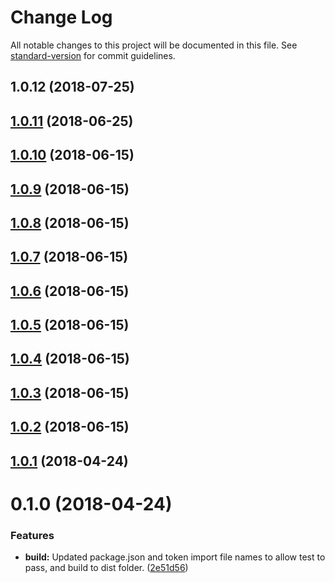 # Change Log

All notable changes to this project will be documented in this file. See [standard-version](https://github.com/conventional-changelog/standard-version) for commit guidelines.

<a name="1.0.12"></a>
## 1.0.12 (2018-07-25)



<a name="1.0.11"></a>
## [1.0.11](https://stash.bna.com/scm/fish/fishtank-space/compare/v1.0.10...v1.0.11) (2018-06-25)



<a name="1.0.10"></a>
## [1.0.10](https://stash.bna.com/scm/fish/fishtank-space/compare/v1.0.9...v1.0.10) (2018-06-15)



<a name="1.0.9"></a>
## [1.0.9](https://stash.bna.com/scm/fish/fishtank-space/compare/v1.0.8...v1.0.9) (2018-06-15)



<a name="1.0.8"></a>
## [1.0.8](https://stash.bna.com/scm/fish/fishtank-space/compare/v1.0.7...v1.0.8) (2018-06-15)



<a name="1.0.7"></a>
## [1.0.7](https://stash.bna.com/scm/fish/fishtank-space/compare/v1.0.6...v1.0.7) (2018-06-15)



<a name="1.0.6"></a>
## [1.0.6](https://stash.bna.com/scm/fish/fishtank-space/compare/v1.0.5...v1.0.6) (2018-06-15)



<a name="1.0.5"></a>
## [1.0.5](https://stash.bna.com/scm/fish/fishtank-space/compare/v1.0.4...v1.0.5) (2018-06-15)



<a name="1.0.4"></a>
## [1.0.4](https://stash.bna.com/scm/fish/fishtank-space/compare/v1.0.3...v1.0.4) (2018-06-15)



<a name="1.0.3"></a>
## [1.0.3](https://stash.bna.com/scm/fish/fishtank-space/compare/v1.0.2...v1.0.3) (2018-06-15)



<a name="1.0.2"></a>
## [1.0.2](https://stash.bna.com/scm/fish/fishtank-space/compare/v1.0.1...v1.0.2) (2018-06-15)



<a name="1.0.1"></a>
## [1.0.1](https://stash.bna.com/scm/fish/fishtank-space/compare/v0.1.0...v1.0.1) (2018-04-24)



<a name="0.1.0"></a>
# 0.1.0 (2018-04-24)


### Features

* **build:** Updated package.json and token import file names to allow test to pass, and build to dist folder. ([2e51d56](https://stash.bna.com/scm/fish/fishtank-space/commits/2e51d56))
